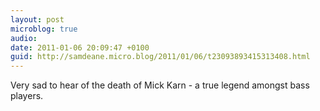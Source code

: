 ```yaml
---
layout: post
microblog: true
audio: 
date: 2011-01-06 20:09:47 +0100
guid: http://samdeane.micro.blog/2011/01/06/t23093893415313408.html
---
```

Very sad to hear of the death of Mick Karn - a true legend amongst bass players.
